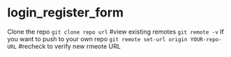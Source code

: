 # login_register_form

Clone the repo <code>git clone repo url</code>
#view existing remotes
<code>git remote -v</code>
If you want to push to your own repo <code>git remote set-url origin YOUR-repo-URL</code>
#recheck to verify new rmeote URL
